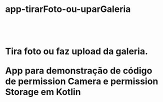 # app-tirarFoto-ou-uparGaleria
<h1>
  <br>
  <p>Tira foto ou faz upload da galeria.</p<
  </br>
<p>App para demonstração de código de permission Camera e permission Storage em Kotlin</p>
</h1>
